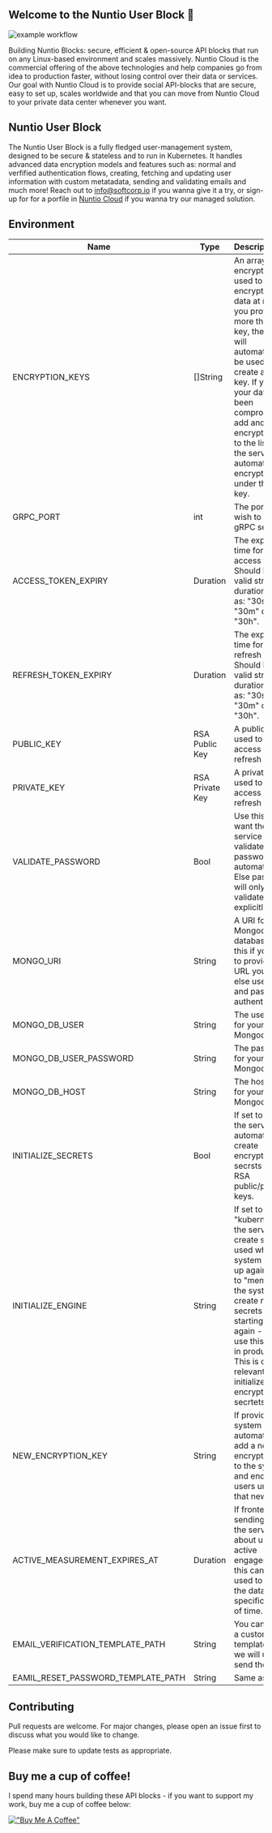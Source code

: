 ## Welcome to the Nuntio User Block 👋

![example workflow](https://github.com/nuntiodev/nuntio-user-block/actions/workflows/build.yaml/badge.svg)

Building Nuntio Blocks: secure, efficient & open-source API blocks that run on any Linux-based environment and scales
massively. Nuntio Cloud is the commercial offering of the above technologies and help companies go from idea to
production faster, without losing control over their data or services. Our goal with Nuntio Cloud is to provide social
API-blocks that are secure, easy to set up, scales worldwide and that you can move from Nuntio Cloud to your private
data center whenever you want.

## Nuntio User Block
The Nuntio User Block is a fully fledged user-management system, designed to be secure & stateless and to run in Kubernetes. It handles advanced data encryption models and features such as: normal and verfified authentication flows, creating, fetching and updating user information with custom metatadata, sending and validating emails and much more! Reach out to info@softcorp.io if you wanna give it a try, or sign-up for for a porfile in [Nuntio Cloud](https://cloud.nuntio.io) if you wanna try our managed solution.

## Environment

| Name                  | Type            | Description                                                                                                                                                                                                                                                                                                             | Default | Required |
|-----------------------|-----------------|:------------------------------------------------------------------------------------------------------------------------------------------------------------------------------------------------------------------------------------------------------------------------------------------------------------------------|--------| -------- |
| ENCRYPTION_KEYS       | []String        | An array of encryption keys used to encrypt/decrypt data at rest. If you provide more than one key, the keys will automatically be used to create a master key. If you think your data has been compromised, add another encryption key to the list, and the service will automatically encrypt users under the new key. | []     | No       |
| GRPC_PORT             | int             | The port you wish to start the gRPC server on.                                                                                                                                                                                                                                                                          | 9000   | No       |
| ACCESS_TOKEN_EXPIRY   | Duration        | The expiration time for the access tokens. Should be a valid string duration such as: "30s", "30m" or "30h".                                                                                                                                                                                                            | 30m    | No       |
| REFRESH_TOKEN_EXPIRY  | Duration        | The expiration time for the refresh tokens. Should be a valid string duration such as: "30s", "30m" or "30h".                                                                                                                                                                                                           | 30d    | No       |
| PUBLIC_KEY            | RSA Public Key  | A public key used to validate access and refresh tokens.                                                                                                                                                                                                                                                                | Empty - required. | Yes      |
| PRIVATE_KEY           | RSA Private Key | A private key used to sign access and refresh tokens.                                                                                                                                                                                                                                                                   | Empty - required. | Yes      |
| VALIDATE_PASSWORD     | Bool            | Use this if you want the service to validate all password automatically. Else passwords will only be validated if explicitly stated.                                                                                                                                                                                    | false  | No       |
| MONGO_URI             | String          | A URI for your Mongodb database. Use this if you want to provide the URL yourself, else use user and password authentication.                                                                                                                                                                                           | ""     | No       |
| MONGO_DB_USER         | String          | The username for your Mongodb user.                                                                                                                                                                                                                                                                                     | ""     | No       |
| MONGO_DB_USER_PASSWORD | String          | The password for your Mongodb user.                                                                                                                                                                                                                                                                                     | ""     | No       |
| MONGO_DB_HOST         | String          | The hostname for your Mongodb user.                                                                                                                                                                                                                                                                                     | ""     | No       |
| INITIALIZE_SECRETS    | Bool            | If set to true, the service will automatically create encryption secrsts and RSA public/private keys.                                                                                                                                                                                                                   | false  | No       |
| INITIALIZE_ENGINE     | String          | If set to "kubernetes", the service will create secrets used when the system starts up again. If set to "memory" the system will create new secrets when starting up again - do not use this option in production. This is only relevant if you initialize encryption secrtets.                                         | memory | No       |
| NEW_ENCRYPTION_KEY    | String          | If provided, the system will automatically add a new encryption key to the system and encrypt users under that new key.                                                                                                                                                                                                 | ""     | No       |
| ACTIVE_MEASUREMENT_EXPIRES_AT | Duration | If frontend is sending data to the server about user active engagement, this can be used to save the data for a specific amount of time. | 3 days | No |
| EMAIL_VERIFICATION_TEMPLATE_PATH | String | You can provide a custom email template that we will use to send the email. | /var/verify_email.html | No |
| EAMIL_RESET_PASSWORD_TEMPLATE_PATH | String | Same as above. | /var/reset_password.html | No |

## Contributing

Pull requests are welcome. For major changes, please open an issue first to discuss what you would like to change.

Please make sure to update tests as appropriate.

## Buy me a cup of coffee!

I spend many hours building these API blocks - if you want to support my work, buy me a cup of coffee below:

[!["Buy Me A Coffee"](https://www.buymeacoffee.com/assets/img/custom_images/orange_img.png)](https://www.buymeacoffee.com/sinbadio)

